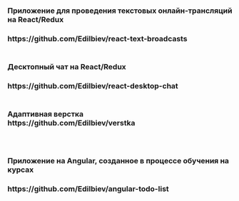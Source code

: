 <h3>Приложение для проведения текстовых онлайн-трансляций на React/Redux<h3/>
https://github.com/Edilbiev/react-text-broadcasts<br/>
<br/>
<h3>Десктопный чат на React/Redux<h3/>
https://github.com/Edilbiev/react-desktop-chat<br/>
<br/>
<h3>Адаптивная верстка<br/>
https://github.com/Edilbiev/verstka<h3/>
<br/>
<h3>Приложение на Angular, созданное в процессе обучения на курсах<h3/>
https://github.com/Edilbiev/angular-todo-list
